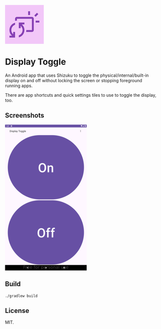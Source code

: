 <img src="https://github.com/UlyssesZh/DisplayToggle/blob/master/app/src/main/ic_launcher-playstore.png?raw=true" width="128" alt="icon">

# Display Toggle

An Android app that uses Shizuku to toggle the physical/internal/built-in display on and off
without locking the screen or stopping foreground running apps.

There are app shortcuts and quick settings tiles to use to toggle the display, too.

## Screenshots

<img src="https://raw.githubusercontent.com/UlyssesZh/DisplayToggle/master/metadata/en-US/images/phoneScreenshots/main.png?raw=true" width="270" alt="main">

## Build

```shell
./gradlew build
```

## License

MIT.
